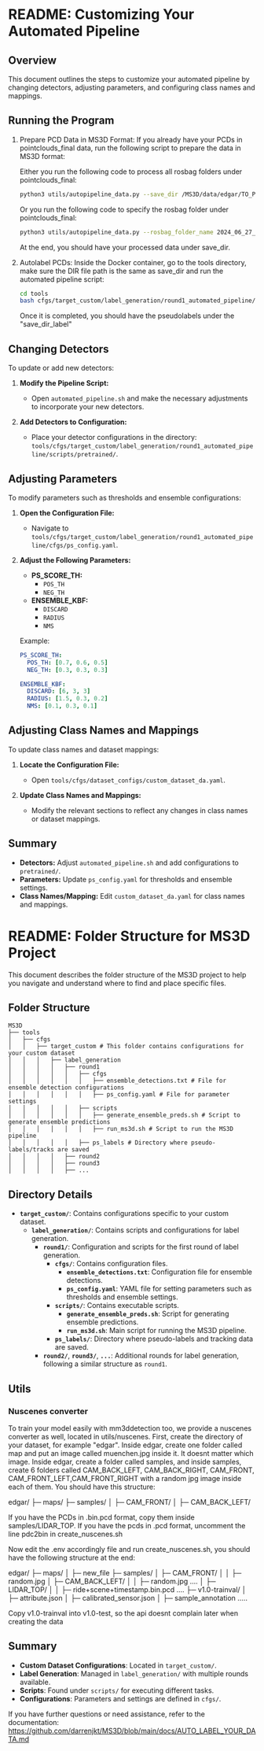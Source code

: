 <!-- # MS3D and MS3D++ -->
# README: Customizing Your Automated Pipeline

## Overview

This document outlines the steps to customize your automated pipeline by changing detectors, adjusting parameters, and configuring class names and mappings.

## Running the Program
1. Prepare PCD Data in MS3D Format:
   If you already have your PCDs in pointclouds_final data, run the following script to prepare the data in MS3D format:


   Either you run the following code to process all rosbag folders under pointclouds_final:
   ```sh
   python3 utils/autopipeline_data.py --save_dir /MS3D/data/edgar/TO_PSEUDO_LABEL
   ```

   Or you run the following code to specify the rosbag folder under pointclouds_final:
   ```sh
   python3 utils/autopipeline_data.py --rosbag_folder_name 2024_06_27_schwabing_daily_001 --save_dir /MS3D/data/edgar/TO_PSEUDO_LABEL
   ```

   At the end, you should have your processed data under save_dir.
  

2. Autolabel PCDs:
   Inside the Docker container, go to the tools directory, make sure the DIR file path is the same as save_dir and run the automated pipeline script:

   ```sh
   cd tools
   bash cfgs/target_custom/label_generation/round1_automated_pipeline/scripts/automated_pipeline_general.sh --save_dir_label "path to save the label"
   ```
   Once it is completed, you should have the pseudolabels under the "save_dir_label"




## Changing Detectors

To update or add new detectors:

1. **Modify the Pipeline Script:**
   - Open `automated_pipeline.sh` and make the necessary adjustments to incorporate your new detectors.

2. **Add Detectors to Configuration:**
   - Place your detector configurations in the directory: `tools/cfgs/target_custom/label_generation/round1_automated_pipeline/scripts/pretrained/`.

## Adjusting Parameters

To modify parameters such as thresholds and ensemble configurations:

1. **Open the Configuration File:**
   - Navigate to `tools/cfgs/target_custom/label_generation/round1_automated_pipeline/cfgs/ps_config.yaml`.

2. **Adjust the Following Parameters:**
   - **PS_SCORE_TH:**
     - `POS_TH`
     - `NEG_TH`
   - **ENSEMBLE_KBF:**
     - `DISCARD`
     - `RADIUS`
     - `NMS`

   Example:
   ```yaml
   PS_SCORE_TH:
     POS_TH: [0.7, 0.6, 0.5]
     NEG_TH: [0.3, 0.3, 0.3]

   ENSEMBLE_KBF:
     DISCARD: [6, 3, 3]
     RADIUS: [1.5, 0.3, 0.2]
     NMS: [0.1, 0.3, 0.1]
   ```

## Adjusting Class Names and Mappings

To update class names and dataset mappings:

1. **Locate the Configuration File:**
   - Open `tools/cfgs/dataset_configs/custom_dataset_da.yaml`.

2. **Update Class Names and Mappings:**
   - Modify the relevant sections to reflect any changes in class names or dataset mappings.

## Summary

- **Detectors:** Adjust `automated_pipeline.sh` and add configurations to `pretrained/`.
- **Parameters:** Update `ps_config.yaml` for thresholds and ensemble settings.
- **Class Names/Mapping:** Edit `custom_dataset_da.yaml` for class names and mappings.

# README: Folder Structure for MS3D Project

This document describes the folder structure of the MS3D project to help you navigate and understand where to find and place specific files.


## Folder Structure

```
MS3D
├── tools
│   ├── cfgs
│   │   ├── target_custom # This folder contains configurations for your custom dataset
│   │   │   ├── label_generation
│   │   │   │   ├── round1
│   │   │   │   │   ├── cfgs
│   │   │   │   │   │   ├── ensemble_detections.txt # File for ensemble detection configurations
│   │   │   │   │   │   ├── ps_config.yaml # File for parameter settings
│   │   │   │   │   ├── scripts
│   │   │   │   │   │   ├── generate_ensemble_preds.sh # Script to generate ensemble predictions
│   │   │   │   │   │   ├── run_ms3d.sh # Script to run the MS3D pipeline
│   │   │   │   │   ├── ps_labels # Directory where pseudo-labels/tracks are saved
│   │   │   │   ├── round2
│   │   │   │   ├── round3
│   │   │   │   ├── ...
```

## Directory Details

- **`target_custom/`**: Contains configurations specific to your custom dataset.
  - **`label_generation/`**: Contains scripts and configurations for label generation.
    - **`round1/`**: Configuration and scripts for the first round of label generation.
      - **`cfgs/`**: Contains configuration files.
        - **`ensemble_detections.txt`**: Configuration file for ensemble detections.
        - **`ps_config.yaml`**: YAML file for setting parameters such as thresholds and ensemble settings.
      - **`scripts/`**: Contains executable scripts.
        - **`generate_ensemble_preds.sh`**: Script for generating ensemble predictions.
        - **`run_ms3d.sh`**: Main script for running the MS3D pipeline.
      - **`ps_labels/`**: Directory where pseudo-labels and tracking data are saved.
    - **`round2/`**, **`round3/`**, **`...`**: Additional rounds for label generation, following a similar structure as `round1`.

## Utils
### Nuscenes converter
To train your model easily with mm3ddetection too, we provide a nuscenes converter as well, located in utils/nuscenes. First, create the directory of your dataset, for example "edgar". Inside edgar, create one folder called map and put an image called muenchen.jpg inside it. It doesnt matter which image. Inside edgar, create a folder called samples, and inside samples, create 6 folders called CAM_BACK_LEFT, CAM_BACK_RIGHT, CAM_FRONT, CAM_FRONT_LEFT,CAM_FRONT_RIGHT with a random jpg image inside each of them. You should have this structure:

edgar/
├─ maps/
├─ samples/
│  ├─ CAM_FRONT/
│  ├─ CAM_BACK_LEFT/


If you have the PCDs in .bin.pcd format, copy them inside samples/LIDAR_TOP. If you have the pcds in .pcd format, uncomment the line pdc2bin in create_nuscenes.sh

Now edit the .env accordingly file and run create_nuscenes.sh, you should have the following structure at the end:

edgar/
├─ maps/
│  ├─ new_file
├─ samples/
│  ├─ CAM_FRONT/
│  │  ├─ random.jpg
│  ├─ CAM_BACK_LEFT/
│  │  ├─ random.jpg
    ....
│  ├─ LIDAR_TOP/
│  │  ├─ ride+scene+timestamp.bin.pcd
      ....
├─ v1.0-trainval/
│  ├─ attribute.json
│  ├─ calibrated_sensor.json
│  ├─ sample_annotation
    .....

Copy v1.0-trainval into v1.0-test, so the api doesnt complain later when creating the data

## Summary

- **Custom Dataset Configurations**: Located in `target_custom/`.
- **Label Generation**: Managed in `label_generation/` with multiple rounds available.
- **Scripts**: Found under `scripts/` for executing different tasks.
- **Configurations**: Parameters and settings are defined in `cfgs/`.

If you have further questions or need assistance, refer to the documentation: https://github.com/darrenjkt/MS3D/blob/main/docs/AUTO_LABEL_YOUR_DATA.md


<!-- This is the official code release for
- **MS3D**: Leveraging Multiple Detectors for Unsupervised Domain Adaptation in 3D Object Detection [[paper](https://arxiv.org/abs/2304.02431)]
- **MS3D++**: Ensemble of Experts for Multi-Source Unsupervised Domain Adaptation in 3D Object Detection [[paper](https://arxiv.org/abs/2308.05988)] [[presentation](https://youtu.be/gjOgirSks8I?si=i0SMDmqcOrIB2Y49)]

## Introduction
MS3D is a simple **auto-labeling** framework for vehicles and pedestrians that generates high quality labels for training 3D detectors on different lidar types, regardless of their scan pattern or point cloud density. 

To auto-label your own point cloud data, see our [**guide**](docs/AUTO_LABEL_YOUR_DATA.md). 

Get a quick understanding of MS3D with our [**explanation video**](https://youtu.be/7o5F4AMaIWo) and [**tutorial notebook**](tools/demo/ms3d_demo_tutorial.ipynb).


<p align="center">
  <img src="docs/media/ms3d++_framework.png">
</p>

Our MS3D framework has the following benefits:
- Robust labeling of a **wide range of lidars**. 
- **High performance** of 3D detectors trained with MS3D labels, achieving BEV vehicle detection comparable to training with human-annotated labels.
- **Tailor the ensemble** with any pre-trained 3D detectors to obtain high quality labels on any lidar dataset.
- **Train any 3D detector with any data augmentation**. The final generated labels can replace human-annotated labels in supervised training of any 3D detector and data augmentation.
- Preserves **real-time inference** capability of detectors as we don't modify detector architecture. 
<br/>
<p align="center">
  <img src="docs/media/ms3d++_qualitative_tgt_waymo_720p_10s.gif", width=625>
</p>
<p align="center">
  <img src="docs/media/ms3d++_qualitative_tgt_nuscenes.gif", width=625>
</p>

Our **box fusion method, KBF,** can be used for detector ensembling in a supervised setting as well and can outperform [Weighted Box Fusion (WBF)](https://github.com/ZFTurbo/Weighted-Boxes-Fusion). See our first MS3D paper for comparison results and a simple demo [here](tools/demo/kbf_demo.ipynb).

This main branch is the official release for MS3D++ and is built upon OpenPCDet v0.6.0. If you wish to use our previous MS3D code, please refer to the [MS3D branch](https://github.com/darrenjkt/MS3D/tree/ms3d).

## Overview
1. [Installation](#installation)
2. [Usage: Auto-labeling](#usage-auto-labeling)
3. [Pre-trained Model Zoo](#pre-trained-model-zoo)
4. [UDA Model Zoo](#uda-model-zoo)
5. [Citation](#citation)

## Installation

Please refer to [INSTALL.md](docs/INSTALL.md) for the installation of MS3D.

## Usage: Auto-labeling

We provide the following guides to learn how to use MS3D.
- [GETTING_STARTED.md](docs/GETTING_STARTED.md) to reproduce our paper results. 
- [AUTO_LABEL_YOUR_DATA.md](docs/AUTO_LABEL_YOUR_DATA.md) to auto-label your own point cloud data.
- [PARAMETERS.md](docs/MS3D_PARAMETERS.md) to tune MS3D config file parameters.
- [VISUALIZATION.md](docs/VISUALIZATION.md) to use our visualization tools for label assessment.

We provide a [tutorial](tools/demo/ms3d_demo_tutorial.ipynb) to demonstrate how MS3D auto-labels a folder of point clouds. 

## Pre-trained Model Zoo
In this section, we provide a collection of pre-trained (aka. off-the-shelf) models that can be used to reproduce our results or label your own datasets. If you wish to download multiple detectors, we provide links to download the entire folder of detectors trained on [nuScenes](https://drive.google.com/drive/folders/1hCB5ODFUBqnwwjDO7hdpHq6qgQFaAG72?usp=sharing) and [Lyft](https://drive.google.com/drive/folders/12vVM6WtjG38SjUNhhkgy3ZvkZZDm2Edh?usp=sharing) to save some time.

Reported 3D average precision is the **oracle** performance for the range breakdown 0-30m / 30-50m / 50-80m when trained and tested on the same dataset.

|Source | Detector | Sweeps | Vehicle | Pedestrian | Download |
| ----- | :-----:| :-----:| :--------: | :-----: | :-----: |
| Lyft | [PV-RCNN++ (Anchor)](tools/cfgs/lyft_models/uda_pv_rcnn_plusplus_resnet_anchorhead.yaml) | 1 | 88.9 / 68.2 / 25.0 | 55.1 / 26.8 / 11.9 | [model](https://drive.google.com/file/d/1cgjraUNOaTnargawTHI0-uYHqwA3NgJL/view?usp=sharing) |
| Lyft | [PV-RCNN++ (Center)](tools/cfgs/lyft_models/uda_pv_rcnn_plusplus_resnet_centerhead.yaml) | 1 | 87.1 / 66.2 / 23.6 | 50.0 / 27.7 / 10.5 | [model](https://drive.google.com/file/d/1H6736zF9v4DuHXUmuHDsq3sqG03vXi5T/view?usp=sharing) |
| Lyft | [VoxelRCNN (Anchor)](tools/cfgs/lyft_models/uda_voxel_rcnn_anchorhead.yaml) | 1 | 87.8 / 66.3 / 22.5 | 54.5 / 29.8 / 10.8 | [model](https://drive.google.com/file/d/1Sb5Ik6mTZKhJVXTsi6ilnFZ4n_SMd9L-/view?usp=sharing) |
| Lyft | [VoxelRCNN (Center)](tools/cfgs/lyft_models/uda_voxel_rcnn_centerhead.yaml) | 1 | 88.6 / 66.9 / 22.8 | 52.5 / 27.3 / 11.0 | [model](https://drive.google.com/file/d/1mg71L8tdgBc6uuJTpeS3qqef3zI35KfN/view?usp=sharing) |
| Lyft | [PV-RCNN++ (Anchor)](tools/cfgs/lyft_models/uda_pv_rcnn_plusplus_resnet_anchorhead.yaml) | 3 | 90.3 / 73.3 / 29.0 | 57.0 / 33.4 / 19.2 | [model](https://drive.google.com/file/d/1hMtGI8cK9PMiRVcgYyk3mjqjsHzhvN1B/view?usp=sharing) |
| Lyft | [PV-RCNN++ (Center)](tools/cfgs/lyft_models/uda_pv_rcnn_plusplus_resnet_centerhead.yaml) | 3 | 88.2 / 71.1 / 27.8 | 53.9 / 33.1 / 17.5 | [model](https://drive.google.com/file/d/1kzRGntBYMKETp0425zm-olih2eSg0__W/view?usp=sharing) |
| Lyft | [VoxelRCNN (Anchor)](tools/cfgs/lyft_models/uda_voxel_rcnn_anchorhead.yaml) | 3 | 88.0 /79.7 / 26.2 | 57.8 / 36.6 / 18.9 | [model](https://drive.google.com/file/d/1s2-JPvzq7Vi2ScDD_3JqHqISa5nAiHCq/view?usp=sharing) |
| Lyft | [VoxelRCNN (Center)](tools/cfgs/lyft_models/uda_voxel_rcnn_centerhead.yaml) | 3 | 88.0 / 70.4 / 26.3 | 59.5 / 34.4 / 18.9 | [model](https://drive.google.com/file/d/1Bluez8vYBWC1Eo_9a9k1L1Oigquds843/view?usp=sharing) |
| Lyft | [IA-SSD](tools/cfgs/lyft_models/uda_IA-SSD.yaml) | 3 | 82.6 / 58.7 / 17.6 | 28.9 / 18.9 / 12.2 | [model](https://drive.google.com/file/d/1Gw31JFFUWFd94qqKzEY6zyr0q-x5qim3/view?usp=sharing) |
| nuScenes | [PV-RCNN++ (Anchor)](tools/cfgs/nuscenes_models/uda_pv_rcnn_plusplus_resnet_anchorhead.yaml) | 10| 72.6 / 20.8 / 2.6 | 44.0 / 13.8 / 1.4 | [model](https://drive.google.com/file/d/1G6IdBNOtWiPaoNW_gKdHQnZcFO5Z_cGL/view?usp=sharing) |
| nuScenes | [PV-RCNN++ (Center)](tools/cfgs/nuscenes_models/uda_pv_rcnn_plusplus_resnet_centerhead.yaml) | 10| 68.9 / 18.9 / 2.2 | 42.2 / 14.8 / 1.4 | [model](https://drive.google.com/file/d/1eTODH9OBUPtMcYK1yBY8XRIjexWU-ISV/view?usp=sharing) |
| nuScenes | [VoxelRCNN (Anchor)](tools/cfgs/nuscenes_models/uda_voxel_rcnn_anchorhead.yaml) | 10 | 69.8 / 17.2 / 2.1 | 42.7 / 12.3 / 0.9 | [model](https://drive.google.com/file/d/1KePC1frVhxVnGaotxJNJmH51W0eU8603/view?usp=sharing) |
| nuScenes | [VoxelRCNN (Center)](tools/cfgs/nuscenes_models/uda_voxel_rcnn_centerhead.yaml) | 10| 66.6 / 17.5 / 1.9 | 43.2 / 14.8 / 1.7 | [model](https://drive.google.com/file/d/1J1Sjoyptir-yJQxYv0PsCr20xIDGA7Pf/view?usp=sharing) |
| nuScenes | [IA-SSD](tools/cfgs/nuscenes_models/uda_IA-SSD.yaml) | 10| 57.0 / 10.2 / 0.8 | 31.5 / 8.9 / 0.7 | [model](https://drive.google.com/file/d/1j1oEwfXOdNWElLcMz2mMljGchAMbBrCW/view?usp=sharing) |
| Waymo | [PV-RCNN++ (Anchor)](tools/cfgs/waymo_models/uda_pv_rcnn_plusplus_resnet_anchorhead.yaml) | 1 | 90.2 / 66.4 / 38.8 | 68.3 / 57.2 / 39.0 | - |
| Waymo | [PV-RCNN++ (Center)](tools/cfgs/waymo_models/uda_pv_rcnn_plusplus_resnet_centerhead.yaml) | 1 | 90.6 / 68.2 / 40.1 | 76.6 / 67.6 / 51.2 | - |
| Waymo | [VoxelRCNN (Anchor)](tools/cfgs/waymo_models/uda_voxel_rcnn_anchorhead.yaml) | 1 | 89.9 / 65.3 / 37.0 | 67.9 / 56.2 / 36.1 | - |
| Waymo | [VoxelRCNN (Center)](tools/cfgs/waymo_models/uda_voxel_rcnn_centerhead.yaml) | 1 | 90.2 / 67.9 / 39.3 | 76.0 / 66.8 / 48.8 | - |
| Waymo | [IA-SSD](tools/cfgs/waymo_models/uda_IA-SSD.yaml) | 1 | 86.7 / 59.7 / 31.3 | 60.9 / 55.4 / 42.6 | - |
| Waymo | [PV-RCNN++ (Anchor)](tools/cfgs/waymo_models/uda_pv_rcnn_plusplus_resnet_anchorhead.yaml) | 4 | 90.4 / 68.2 / 40.7 | 67.7 / 56.7 / 37.0 | - |
| Waymo | [PV-RCNN++ (Center)](tools/cfgs/waymo_models/uda_pv_rcnn_plusplus_resnet_centerhead.yaml) | 4 | 91.1 / 70.1 / 42.3 | 75.9 / 68.1 / 53.0 | - |
| Waymo | [VoxelRCNN (Anchor)](tools/cfgs/waymo_models/uda_voxel_rcnn_anchorhead.yaml) | 4 | 90.8 / 69.8 / 43.6 | 68.9 / 61.0 / 46.6 | - |
| Waymo | [VoxelRCNN (Center)](tools/cfgs/waymo_models/uda_voxel_rcnn_centerhead.yaml) | 4 | 91.1 / 71.7 / 45.5 | 78.5 / 71.7 / 60.3 | - |

If you would like to contribute to this table with different models that are trained on different datasets using OpenPCDet, please email me at darrenjktsai@gmail.com with the cfgs/model and I can add it in. Note that the models should be trained with `SHIFT_COOR` for better cross-domain performance.

We do not provide links to Waymo models due to the [Waymo Dataset License Agreement](https://waymo.com/open/terms/). If you would like to have the Waymo pre-trained models, please send me an email with your name, institute, a screenshot of the Waymo dataset registration confirmation mail and your intended usage. Note that we are not allowed to share the model with you if it will use for any profit-oriented activities.

## UDA Model Zoo

In this section we provide the final models after multiple self-training rounds which were used for our paper's results. Average precision results are reported as BEV / 3D with KITTI's evaluation at 40 recall levels.

We also provide the final set of pseudo-labels for each target domain. These can be directly used to train other detectors.

### Target Domain: nuScenes

nuScenes was auto-labeled using an ensemble of Waymo and Lyft pre-trained detectors. The final set of pseudo-labels can be downloaded [here](https://drive.google.com/file/d/1j7XABSc-LcfE8ytoPWkmnjaxLAtVLzAU/view?usp=sharing).

|Method | Detector | Sweeps | Vehicle | Pedestrian | Download |
| ----- | :-----:| :-----:| :--------: | :-----: | :-----: | 
| MS3D | [SECOND-IoU]((tools/cfgs/target_nuscenes/ms3d_waymo_secondiou.yaml)) | 1 | 42.2 / 24.7 | - | [model](https://drive.google.com/file/d/1A3s9IWJFca2pwECHYreWuzvk-bd9UwO-/view?usp=sharing) |
| MS3D++ | [SECOND-IoU](tools/cfgs/target_nuscenes/ms3d_waymo_secondiou.yaml) | 1 | 43.9 / 23.1 | - | [model](https://drive.google.com/file/d/105DTd_J0recMbxy9KLD_gOzWFXc1X6Df/view?usp=sharing) | 
| MS3D | [VoxelRCNN (Center)](tools/cfgs/target_nuscenes/ms3d_waymo_voxel_rcnn_centerhead.yaml) | 10 | 49.2 / 27.5 | - | [model](https://drive.google.com/file/d/1syxMCeC3xoVmINQqwY23AkzYjuf2nUaD/view?usp=sharing) | 
| MS3D++ | [VoxelRCNN (Center)](tools/cfgs/target_nuscenes/ms3d_waymo_voxel_rcnn_centerhead.yaml) | 10 | 50.3 / 27.2 | 25.8 / 15.9 | [model](https://drive.google.com/file/d/1xnNhbp5GTEZznunZrM1yEB3ci8bej8QJ/view?usp=sharing) |
| MS3D++ | [VoxelRCNN (Anchor)](tools/cfgs/target_nuscenes/ms3d_waymo_voxel_rcnn_anchorhead.yaml) | 10 | 52.1 / 26.5 | 27.0 / 15.4 | [model](https://drive.google.com/file/d/1Bqthx1N3IC7MmPbbPM37CO9cw_9zsB7X/view?usp=sharing) | 
| GT-Trained | [VoxelRCNN (Center)](tools/cfgs/target_nuscenes/ms3d_waymo_voxel_rcnn_centerhead.yaml) | 10 | 56.4 / 37.2 | 41.7 / 32.5 | [model](https://drive.google.com/file/d/1de-MFho9by0Z-hjIUx07RPr8Q1zbPNVz/view?usp=sharing) |
| GT-Trained | [VoxelRCNN (Anchor)](tools/cfgs/target_nuscenes/ms3d_waymo_voxel_rcnn_anchorhead.yaml) | 10 | 55.3 / 36.6 | 38.3 / 29.7 | [model](https://drive.google.com/file/d/1LpXvAWKYedn07Efac0BiSRJaFRec3FZV/view?usp=sharing) | 

### Target Domain: Waymo

Waymo was auto-labeled using an ensemble of nuScenes and Lyft pre-trained detectors. The final set of pseudo-labels can be downloaded [here](https://drive.google.com/file/d/1ayt3JDC14X_m59_DwPvlzlMX10OkrFbE/view?usp=sharing).

| Method | Detector | Sweeps | Vehicle | Pedestrian | Download |
| ----- | :-----:| :-----:| :--------: | :-----: | :-----: | 
| MS3D | [VoxelRCNN (Center)](tools/cfgs/target_waymo/ms3d_scratch_voxel_rcnn_centerhead.yaml) | 4 | 64.3 / 47.7 | - | - | 
| MS3D++ | [VoxelRCNN (Center)](tools/cfgs/target_waymo/ms3d_scratch_voxel_rcnn_centerhead.yaml) | 4 | 70.6 / 52.8 | 57.0 / 51.8 | - |
| MS3D++ | [VoxelRCNN (Anchor)](tools/cfgs/target_waymo/ms3d_scratch_voxel_rcnn_anchorhead.yaml) | 4 | 70.3 / 52.3 | 52.7 / 48.9 | - | 
| GT-Trained | [VoxelRCNN (Center)](tools/cfgs/target_waymo/ms3d_scratch_voxel_rcnn_centerhead.yaml) | 4 | 75.1 / 61.2 | 67.8 / 62.9 | - |
| GT-Trained | [VoxelRCNN (Anchor)](tools/cfgs/target_waymo/ms3d_scratch_voxel_rcnn_anchorhead.yaml) | 4 | 73.8 / 60.5 | 57.8 / 54.7 | - | 

As mentioned above regarding Waymo's licensing, email me at darrenjktsai@gmail.com if you wish to download the Waymo models. You can also train these models yourself using our provided cfg files and pseudo-labels.

### Target Domain: Lyft
Lyft was auto-labeled using an ensemble of Waymo and nuScenes pre-trained detectors. The final set of pseudo-labels can be downloaded [here](https://drive.google.com/file/d/1WXm-8PJeUSZa165y5h9EtdKXvIhwD0N_/view?usp=sharing).

|Method | Detector | Sweeps | Vehicle | Pedestrian | Download |
| ----- | :-----:| :-----:| :--------: | :-----: | :-----: | 
| MS3D | [VoxelRCNN (Center)](tools/cfgs/target_lyft/ms3d_waymo_voxel_rcnn_centerhead.yaml) | 3 | 77.3 / 63.4 | - | [model](tools/cfgs/target_lyft/ms3d_waymo_voxel_rcnn_centerhead.yaml) | 
| MS3D++ | [VoxelRCNN (Center)](tools/cfgs/target_lyft/ms3d_waymo_voxel_rcnn_centerhead.yaml) | 3 | 77.0 /66.0 | 46.9 / 43.3 | [model](https://drive.google.com/file/d/1_YU0ODV0DzDby3oWvqMPdqgpdFT2xHcI/view?usp=sharing) |
| MS3D++ | [VoxelRCNN (Anchor)](tools/cfgs/target_lyft/ms3d_waymo_voxel_rcnn_anchorhead.yaml) | 3 | 77.2 / 65.3 | 47.2 / 43.6 | [model](https://drive.google.com/file/d/1I8YEGDP3eLKkm6k9Hc8UJEeWaU2wWY0i/view?usp=sharing) | 
| GT-Trained | [VoxelRCNN (Center)](tools/cfgs/target_lyft/ms3d_waymo_voxel_rcnn_centerhead.yaml) | 3 | 86.8 / 74.7 | 60.6 / 54.2 | [model](https://drive.google.com/file/d/1ttFSM8pGWkpSjuGI9RcCAyconGtH77BP/view?usp=sharing) |
| GT-Trained | [VoxelRCNN (Anchor)](tools/cfgs/target_lyft/ms3d_waymo_voxel_rcnn_anchorhead.yaml) | 3 |85.2 / 72.7 | 58.8 / 50.3 | [model](https://drive.google.com/file/d/1mU3BNQKkIYId35tQA1XaI-ztF5COLO9c/view?usp=sharing) | 


### More qualitative results 
Take a look at more of our visualizations for [MS3D++ qualitative](https://www.youtube.com/watch?v=FhTpUOpm7d8) and [MS3D qualitative](https://www.youtube.com/watch?v=H7SvDm3iBgQ).

## License

MS3D is released under the [Apache 2.0 license](LICENSE).


## Citation
If you find this project useful in your research, please give us a star and consider citing:

```
@article{tsai2023ms3d++,
 title={MS3D++: Ensemble of Experts for Multi-Source Unsupervised Domain Adaptation in 3D Object Detection},
 author={Tsai, Darren and Berrio, Julie Stephany and Shan, Mao and Nebot, Eduardo and Worrall, Stewart},
 journal={arXiv preprint arXiv:2308.05988},
 year={2023}
}
@article{tsai2023ms3d,
 title={MS3D: Leveraging Multiple Detectors for Unsupervised Domain Adaptation in 3D Object Detection},
 author={Tsai, Darren and Berrio, Julie Stephany and Shan, Mao and Nebot, Eduardo and Worrall, Stewart},
 journal={arXiv preprint arXiv:2304.02431},
 year={2023}
}
``` -->
